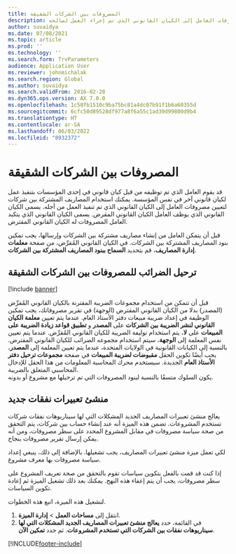 ```yaml
---
title: المصروفات بين الشركات الشقيقة
description: يوفر هذا المقال معلومات حول كيفية استخدام المصروفات بين شركات شقيقة لتعيين مصروفات العامل إلى الكيان القانوني الذي تم إجراء العمل لصالحه.
author: suvaidya
ms.date: 07/08/2021
ms.topic: article
ms.prod: ''
ms.technology: ''
ms.search.form: TrvParameters
audience: Application User
ms.reviewer: johnmichalak
ms.search.region: Global
ms.author: suvaidya
ms.search.validFrom: 2016-02-28
ms.dyn365.ops.version: AX 7.0.0
ms.openlocfilehash: 1c58fb1510c9ba75bc81a4dc07b91f1b6a60355d
ms.sourcegitcommit: 6cfc50d89528df977a8f6a55c1ad39d99800d9b4
ms.translationtype: HT
ms.contentlocale: ar-SA
ms.lasthandoff: 06/03/2022
ms.locfileid: "8932372"
---
```

# <a name="intercompany-expenses"></a>المصروفات بين الشركات الشقيقة

قد يقوم العامل الذي تم توظيفه من قبل كيان قانوني في إحدى المؤسسات بتنفيذ عمل لكيان قانوني آخر في نفس المؤسسة. يمكنك استخدام المصاريف المشتركة بين شركات لتعيين مصروفات العامل إلى الكيان القانوني الذي تم تنفيذ العمل من أجله. يسمى الكيان القانوني الذي يوظف العامل الكيان القانوني المقرض. يسمى الكيان القانوني الذي يتكبد العامل المصروفات له الكيان القانوني المقترض. 

قبل أن يتمكن العامل من إنشاء مصاريف مشتركة بين الشركات وإرسالها، يجب تمكين بنود المصاريف المشتركة بين الشركات. في الكيان القانوني المُقرِّض، من صفحة **معلمات إدارة المصاريف**، قم بتحديد **السماح ببنود المصاريف المشتركة بين الشركات**. 

## <a name="tax-posting-for-intercompany-expenses"></a>ترحيل الضرائب للمصروفات بين الشركات الشقيقة

[!include [banner](../includes/banner.md)]

قبل أن تتمكن من استخدام مجموعات الضريبة المقترنة بالكيان القانوني المُقرِّض (المصدر) بدلا من الكيان القانوني المقترض (الوجهة) في تقرير مصروفاتك، يجب تمكين الوظيفة في إعداد ضريبة مبيعات دفتر الأستاذ العام. عندما يتم تعيين **معلمة الكيان القانوني لنشر الضريبة بين الشركات** على **المصدر** و **تطبيق قواعد زيادة الضريبة على المبيعات** على **لا**، يتم استخدام توليفة الضريبة للكيان القانوني المُقرِّض. عندما يتم تعيين نفس المعلمة إلى **الوجهة**، سيتم استخدام مجموعه الضرائب للكيان القانوني المقترض. بالنسبة إلى الكيانات القانونية في الولايات المتحدة، عندما يتم تعيين المعلمة إلى **المصدر**، يجب أيضًا تكوين الحقل **مقبوضات لضريبة المبيعات** في صفحة **مجموعات ترحيل دفتر الأستاذ العام** الجديدة. سيستخدم محرك المحاسبة المعلومات من هذا الحقل للإدخال المحاسبي المتعلق بالضريبة.   
يكون السلوك متسقًا بالنسبة لبنود المصروفات التي تم ترحيلها مع مشروع أو بدونه.  

## <a name="new-expense-expression-builder"></a>منشئ تعبيرات نفقات جديد

يعالج منشئ تعبيرات المصاريف الجديد المشكلات التي لها سيناريوهات نفقات شركات تستخدم المشروعات. تضمن هذه الميزة أنه عند إنشاء حساب بين شركات، يتم التحقق من صحة سياسة مصروفات في مقابل المشروع المحدد على سطر مصروفات، ومن أنه يمكن إرسال تقرير مصروفات بنجاح.

لكي تعمل ميزة منشئ تعبيرات المصاريف، يجب تشغيلها. بالإضافة إلى ذلك، ينبغي إعداد سياسة مصروفات بها معرف مشروع.

إذا كنت قد قمت بالفعل بتكوين سياسات تقوم بالتحقق من صحة تعريف المشروع على سطر مصروفات، يجب أن يتم إعفاء هذه النهج. يمكنك بعد ذلك تشغيل الميزة ثم إعادة تكوين السياسات.

لتشغيل هذه الميزة، اتبع هذه الخطوات.

1. انتقل إلى **مساحات العمل** \> **إدارة الميزة**.
2. في القائمة، حدد **يعالج منشئ تعبيرات المصاريف الجديد المشكلات التي لها سيناريوهات نفقات بين الشركات التي تستخدم المشروعات**. ثم حدد **تمكين الآن**.

[!INCLUDE[footer-include](../includes/footer-banner.md)]
